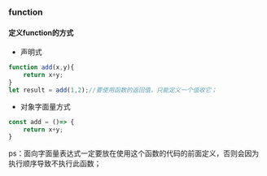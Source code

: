 ### function
#### 定义function的方式
- 声明式
```js
function add(x,y){
    return x+y;
}
let result = add(1,2);//要使用函数的返回值，只能定义一个值收它；
```
- 对象字面量方式
```js
const add = ()=> {
    return x+y;
}
```
ps：面向字面量表达式一定要放在使用这个函数的代码的前面定义，否则会因为执行顺序导致不执行此函数；